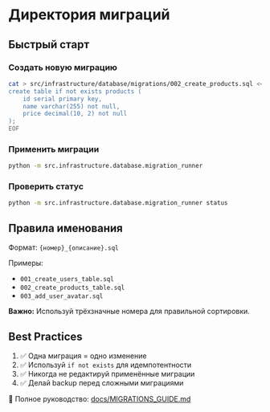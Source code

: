 # Директория миграций

## Быстрый старт

### Создать новую миграцию
```bash
cat > src/infrastructure/database/migrations/002_create_products.sql << EOF
create table if not exists products (
    id serial primary key,
    name varchar(255) not null,
    price decimal(10, 2) not null
);
EOF
```

### Применить миграции
```bash
python -m src.infrastructure.database.migration_runner
```

### Проверить статус
```bash
python -m src.infrastructure.database.migration_runner status
```

## Правила именования

Формат: `{номер}_{описание}.sql`

Примеры:
- `001_create_users_table.sql`
- `002_create_products_table.sql`
- `003_add_user_avatar.sql`

**Важно:** Используй трёхзначные номера для правильной сортировки.

## Best Practices

1. ✅ Одна миграция = одно изменение
2. ✅ Используй `if not exists` для идемпотентности
3. ✅ Никогда не редактируй применённые миграции
4. ✅ Делай backup перед сложными миграциями

📖 Полное руководство: [docs/MIGRATIONS_GUIDE.md](../../../docs/MIGRATIONS_GUIDE.md)

